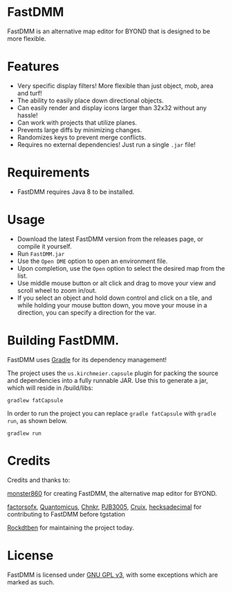 # FastDMM

FastDMM is an alternative map editor for BYOND that is designed to be more flexible.

# Features

- Very specific display filters! More flexible than just object, mob, area and turf!
- The ability to easily place down directional objects.
- Can easily render and display icons larger than 32x32 without any hassle!
- Can work with projects that utilize planes.
- Prevents large diffs by minimizing changes.
- Randomizes keys to prevent merge conflicts.
- Requires no external dependencies! Just run a single `.jar` file!

# Requirements

- FastDMM requires Java 8 to be installed.

# Usage

- Download the latest FastDMM version from the releases page, or compile it yourself.
- Run `FastDMM.jar`
- Use the `Open DME` option to open an environment file.
- Upon completion, use the `Open` option to select the desired map from the list.
- Use middle mouse button or alt click and drag to move your view and scroll wheel to zoom in/out.
- If you select an object and hold down control and click on a tile, and while holding your mouse button down, you move your mouse in a direction, you can specify a direction for the var.

# Building FastDMM.

FastDMM uses [Gradle](https://docs.gradle.org/current/userguide/userguide.html) for its dependency management!

The project uses the `us.kirchmeier.capsule` plugin for packing the source and dependencies into a fully runnable JAR. Use this to generate a jar, which will reside in /build/libs:

```
gradlew fatCapsule
```

In order to run the project you can replace `gradle fatCapsule` with `gradle run`, as shown below.

```
gradlew run
```

# Credits

Credits and thanks to:

[monster860](https://github.com/monster860) for creating FastDMM, the alternative map editor for BYOND.

[factorsofx](https://github.com/factorsofx), [Quantomicus](https://github.com/Quantomicus), [Chnkr](https://github.com/Chnkr), [PJB3005](https://github.com/PJB3005), [Cruix](https://github.com/Cruix), [hecksadecimal](https://github.com/hecksadecimal) for contributing to FastDMM before tgstation

[Rockdtben](https://github.com/Rockdtben) for maintaining the project today.


# License

FastDMM is licensed under [GNU GPL v3](https://www.gnu.org/licenses/gpl-3.0.html), with some exceptions which are marked as such.
